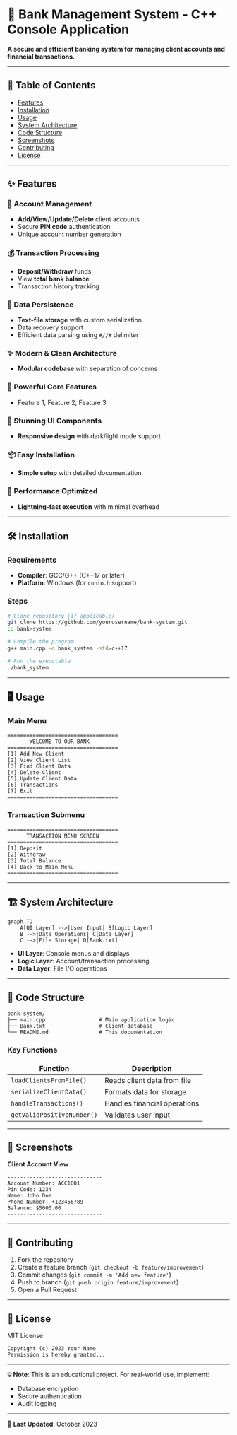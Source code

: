 # 🏦 Bank Management System - C++ Console Application  

**A secure and efficient banking system for managing client accounts and financial transactions.**  

---

## 📌 Table of Contents  
- [Features](#-features)  
- [Installation](#-installation)  
- [Usage](#-usage)  
- [System Architecture](#-system-architecture)  
- [Code Structure](#-code-structure)  
- [Screenshots](#-screenshots)  
- [Contributing](#-contributing)  
- [License](#-license)  

---

## ✨ Features  

### 🔐 Account Management  
- **Add/View/Update/Delete** client accounts  
- Secure **PIN code** authentication  
- Unique account number generation  

### 💰 Transaction Processing  
- **Deposit/Withdraw** funds  
- View **total bank balance**  
- Transaction history tracking  

### 📂 Data Persistence  
- **Text-file storage** with custom serialization  
- Data recovery support  
- Efficient data parsing using `#//#` delimiter  

### ✨ Modern & Clean Architecture 
- **Modular codebase** with separation of concerns
  
### 🔧 Powerful Core Features 
- Feature 1, Feature 2, Feature 3
  
### 🎨 Stunning UI Components
- **Responsive design** with dark/light mode support
  
### 📦 Easy Installation 
- **Simple setup** with detailed documentation
  
### 🚀 Performance Optimized
- **Lightning-fast execution** with minimal overhead

---

## 🛠️ Installation  

### Requirements  
- **Compiler**: GCC/G++ (C++17 or later)  
- **Platform**: Windows (for `conio.h` support)  

### Steps  
```bash
# Clone repository (if applicable)
git clone https://github.com/yourusername/bank-system.git
cd bank-system

# Compile the program
g++ main.cpp -o bank_system -std=c++17

# Run the executable
./bank_system
```

---

## 🖥️ Usage  

### Main Menu  
```text
===================================  
       WELCOME TO OUR BANK  
===================================  
[1] Add New Client  
[2] View Client List  
[3] Find Client Data  
[4] Delete Client  
[5] Update Client Data  
[6] Transactions  
[7] Exit  
===================================  
```

### Transaction Submenu  
```text
===================================  
      TRANSACTION MENU SCREEN  
===================================  
[1] Deposit  
[2] Withdraw  
[3] Total Balance  
[4] Back to Main Menu  
===================================  
```

---

## 🏗️ System Architecture  

```mermaid  
graph TD  
    A[UI Layer] -->|User Input| B[Logic Layer]  
    B -->|Data Operations| C[Data Layer]  
    C -->|File Storage| D[Bank.txt]  
```  

- **UI Layer**: Console menus and displays  
- **Logic Layer**: Account/transaction processing  
- **Data Layer**: File I/O operations  

---

## 📂 Code Structure  

```plaintext  
bank-system/  
├── main.cpp                 # Main application logic  
├── Bank.txt                 # Client database  
└── README.md                # This documentation  
```  

### Key Functions  
| Function | Description |  
|----------|-------------|  
| `loadClientsFromFile()` | Reads client data from file |  
| `serializeClientData()` | Formats data for storage |  
| `handleTransactions()` | Handles financial operations |  
| `getValidPositiveNumber()` | Validates user input |  

---

## 📸 Screenshots  

**Client Account View**  
```text
------------------------------  
Account Number: ACC1001  
Pin Code: 1234  
Name: John Doe  
Phone Number: +123456789  
Balance: $5000.00  
------------------------------  
```  

---

## 🤝 Contributing  

1. Fork the repository  
2. Create a feature branch (`git checkout -b feature/improvement`)  
3. Commit changes (`git commit -m 'Add new feature'`)  
4. Push to branch (`git push origin feature/improvement`)  
5. Open a Pull Request  

---

## 📜 License  

MIT License  

```text
Copyright (c) 2023 Your Name  
Permission is hereby granted...  
```  

---

**💡 Note**: This is an educational project. For real-world use, implement:  
- Database encryption  
- Secure authentication  
- Audit logging  

--- 

🔄 **Last Updated**: October 2023
